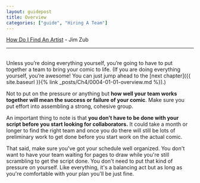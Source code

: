 ```yaml
---
layout: guidepost
title: Overview
categories: ["guide", "Hiring A Team"]
---
```


[How Do I Find An Artist](http://www.jimzub.com/how-do-i-find-an-artist/) - Jim Zub

<hr><br>
Unless you’re doing everything yourself, you’re going to have to put together a team to bring your comic to life. (If you are doing everything yourself, you’re awesome! You can just jump ahead to the [next chapter]({{ site.baseurl }}{% link _posts/Ch4/0004-01-01-overview.md %}).)

Not to put on the pressure or anything but **how well your team works together will mean the success or failure of your comic**. Make sure you put effort into assembling a strong, cohesive group.

An important thing to note is that **you don’t have to be done with your script before you start looking for collaborators.** It could take a month or longer to find the right team and once you do there will still be lots of preliminary work to get done before you start work on the actual comic.

That said, make sure you've got your schedule well organized. You don't want to have your team waiting for pages to draw while you're still scrambling to get the script done. You don't need to put that kind of pressure on yourself. Like everything, it's a balancing act but as long as you're comfortable with your plan you'll be just fine.